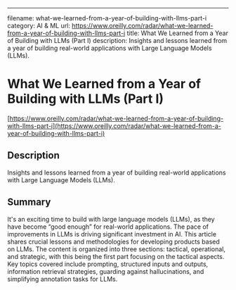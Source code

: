---
filename: what-we-learned-from-a-year-of-building-with-llms-part-i
category: AI & ML
url: https://www.oreilly.com/radar/what-we-learned-from-a-year-of-building-with-llms-part-i
title: What We Learned from a Year of Building with LLMs (Part I)
description: Insights and lessons learned from a year of building real-world applications with Large Language Models (LLMs).

# What We Learned from a Year of Building with LLMs (Part I)

[https://www.oreilly.com/radar/what-we-learned-from-a-year-of-building-with-llms-part-i](https://www.oreilly.com/radar/what-we-learned-from-a-year-of-building-with-llms-part-i)

## Description

Insights and lessons learned from a year of building real-world applications with Large Language Models (LLMs).

## Summary

It's an exciting time to build with large language models (LLMs), as they have become “good enough” for real-world applications. The pace of improvements in LLMs is driving significant investment in AI. This article shares crucial lessons and methodologies for developing products based on LLMs. The content is organized into three sections: tactical, operational, and strategic, with this being the first part focusing on the tactical aspects. Key topics covered include prompting, structured inputs and outputs, information retrieval strategies, guarding against hallucinations, and simplifying annotation tasks for LLMs.

